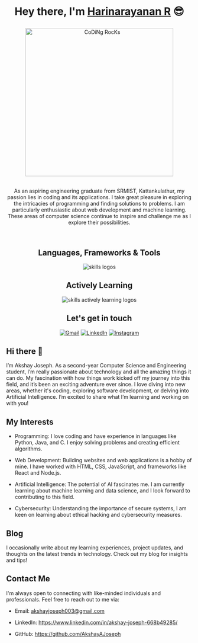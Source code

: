 <h1 align="center">
   
   Hey there, I'm [Harinarayanan R][WEBSITE] 😎
</h1>
<div align="center">
   <img  src="https://github.com/SP-XD/SP-XD/blob/main/images/dev-working_rounded.gif?raw=true" href="https://github.com/sp-xd" alt="CoDiNg RocKs"  width="400px"/>
</div>


<br />

<div>
  <p align="center">
 As an aspiring engineering graduate from SRMIST, Kattankulathur, my passion lies in coding and its applications. I take great pleasure in exploring the intricacies of programming and finding solutions to problems. I am particularly enthusiastic about web development and machine learning. These areas of computer science continue to inspire and challenge me as I explore their possibilities. 
  </p>
</div>
<br/>
<div align="center">
  <h2>Languages, Frameworks & Tools</h2>
  <img src="https://skillicons.dev/icons?i=git,github,nodejs,html,css,tailwind,js,react,c,cpp,py,mysql,netlify,vercel,vscode" alt="skills logos" />
  <br /> 
  <h2>Actively Learning</h3>
  <img src="https://skillicons.dev/icons?i=ts,threejs,aws,firebase" alt="skills actively learning logos">
</div>

<h2 align="center"> Let's get in touch </h2>
<div align="center">
  <a href="mailto:hnnair1903@gmail.com"><img alt="Gmail" src="https://img.shields.io/badge/Gmail-D14836?style=for-the-badge&logo=gmail&logoColor=white" /></a>
  <a href="https://www.linkedin.com/in/harinarayanan-r/"><img alt="LinkedIn" src="https://img.shields.io/badge/linkedin-%230077B5.svg?style=for-the-badge&logo=linkedin&logoColor=white" /></a>
  <a href="https://www.instagram.com/hari.narayanan_/"><img alt="Instagram" src="https://img.shields.io/badge/instagram-%23E4405F.svg?style=for-the-badge&logo=Instagram&logoColor=white" /></a>
</div>
  
[WEBSITE]: https://harinarayanan.xyz

## Hi there 👋

 I’m Akshay Joseph. As a second-year Computer Science and Engineering student, I’m really passionate about technology and all the amazing things it can do. My fascination with how things work kicked off my journey into this field, and it’s been an exciting adventure ever since. I love diving into new areas, whether it's coding, exploring software development, or delving into Artificial Intelligence. I’m excited to share what I’m learning and working on with you!

## My Interests

* Programming: I love coding and have experience in languages like Python, Java, and C. I enjoy solving problems and creating efficient algorithms.

* Web Development: Building websites and web applications is a hobby of mine. I have worked with HTML, CSS, JavaScript, and frameworks like React and Node.js.

* Artificial Intelligence: The potential of AI fascinates me. I am currently learning about machine learning and data science, and I look forward to contributing to this field.

* Cybersecurity: Understanding the importance of secure systems, I am keen on learning about ethical hacking and cybersecurity measures.

## Blog
I occasionally write about my learning experiences, project updates, and thoughts on the latest trends in technology. Check out my blog for insights and tips!

## Contact Me
I'm always open to connecting with like-minded individuals and professionals. Feel free to reach out to me via:

* Email: akshayjoseph003@gmail.com

* LinkedIn: https://www.linkedin.com/in/akshay-joseph-668b49285/

* GitHub: https://github.com/AkshayAJoseph

<!--
**AkshayAJoseph/AkshayAJoseph** is a ✨ _special_ ✨ repository because its `README.md` (this file) appears on your GitHub profile.

Here are some ideas to get you started:

- 🔭 I’m currently working on ...
- 🌱 I’m currently learning ...
- 👯 I’m looking to collaborate on ...
- 🤔 I’m looking for help with ...
- 💬 Ask me about ...
- 📫 How to reach me: ...
- 😄 Pronouns: ...
- ⚡ Fun fact: ...
-->
